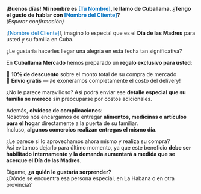 **¡Buenos días! Mi nombre es<font color="#0070c0"> [Tu Nombre]</font>, le llamo de Cuballama. ¿Tengo el gusto de hablar con <font color="#0070c0">[Nombre del Cliente]</font>?**  
_(Esperar confirmación)_

¡<font color="#0070c0">[Nombre del Cliente]</font>!, imagino lo especial que es el **Día de las Madres** para usted y su familia en Cuba.

¿Le gustaría hacerles llegar una alegría en esta fecha tan significativa?

En **Cuballama Mercado** hemos preparado un **regalo exclusivo para usted**:

🎁 **10% de descuento** sobre el monto total de su compra de mercado  
🚚 **Envío gratis** — ¡le exoneramos completamente el costo del delivery!

¿No le parece maravilloso? Así podrá enviar ese **detalle especial que su familia se merece** sin preocuparse por costos adicionales.

Además, **olvídese de complicaciones**:  
Nosotros nos encargamos de entregar **alimentos, medicinas o artículos para el hogar** directamente a la puerta de su familiar.  
Incluso, **algunos comercios realizan entregas el mismo día**.

¿Le parece si lo aprovechamos ahora mismo y realiza su compra?  
Así evitamos dejarlo para último momento, ya que este beneficio **debe ser habilitado internamente** y **la demanda aumentará a medida que se acerque el Día de las Madres**.

Dígame, **¿a quién le gustaría sorprender?**  
¿Dónde se encuentra esa persona especial, en La Habana o en otra provincia?